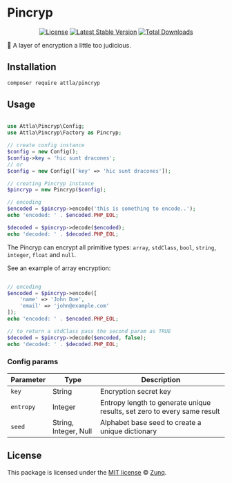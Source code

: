 # Pincryp

<p align="center">
<a href="LICENSE"><img src="https://img.shields.io/badge/license-MIT-lightgrey.svg" alt="License"></a>
<a href="https://packagist.org/packages/attla/pincryp"><img src="https://img.shields.io/packagist/v/attla/pincryp" alt="Latest Stable Version"></a>
<a href="https://packagist.org/packages/attla/pincryp"><img src="https://img.shields.io/packagist/dt/attla/pincryp" alt="Total Downloads"></a>
</p>

🧛 A layer of encryption a little too judicious.

## Installation

```bash
composer require attla/pincryp
```

## Usage

```php

use Attla\Pincryp\Config;
use Attla\Pincryp\Factory as Pincryp;

// create config instance
$config = new Config();
$config->key = 'hic sunt dracones';
// or
$config = new Config(['key' => 'hic sunt dracones']);

// creating Pincryp instance
$pincryp = new Pincryp($config);

// encoding
$encoded = $pincryp->encode('this is something to encode..');
echo 'encoded: ' . $encoded.PHP_EOL;

$decoded = $pincryp->decode($encoded);
echo 'decoded: ' . $decoded.PHP_EOL;

```

The Pincryp can encrypt all primitive types: `array`, `stdClass`, `bool`, `string`, `integer`, `float` and `null`.

See an example of array encryption:

```php

// encoding
$encoded = $pincryp->encode([
    'name' => 'John Doe',
    'email' => 'john@example.com'
]);
echo 'encoded: ' . $encoded.PHP_EOL;

// to return a stdClass pass the second param as TRUE
$decoded = $pincryp->decode($encoded, false);
echo 'decoded: ' . $decoded.PHP_EOL;

```

### Config params

| Parameter | Type | Description |
|--|--|--|
| ``key`` | String | Encryption secret key |
| ``entropy`` | Integer | Entropy length to generate unique results, set zero to every same result |
| ``seed`` | String, Integer, Null | Alphabet base seed to create a unique dictionary |

## License

This package is licensed under the [MIT license](LICENSE) © [Zunq](https://zunq.com).
